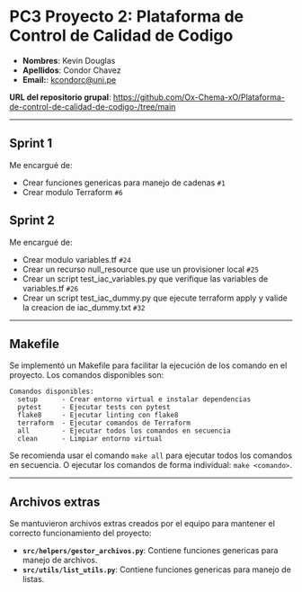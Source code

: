 # PC3 Proyecto 2: Plataforma de Control de Calidad de Codigo
- **Nombres**: Kevin Douglas
- **Apellidos**: Condor Chavez
- **Email:**: kcondorc@uni.pe

**URL del repositorio grupal**: https://github.com/Ox-Chema-xO/Plataforma-de-control-de-calidad-de-codigo-/tree/main

---

## Sprint 1
Me encargué de:
- Crear funciones genericas para manejo de cadenas `#1`
- Crear modulo Terraform `#6`

## Sprint 2
Me encargué de:
- Crear modulo variables.tf `#24`
- Crear un recurso null_resource que use un provisioner local `#25`
- Crear un script test_iac_variables.py que verifique las variables de variables.tf `#26`
- Crear un script test_iac_dummy.py que ejecute terraform apply y valide la creacion de iac_dummy.txt `#32`

---

## Makefile

Se implementó un Makefile para facilitar la ejecución de los comando en el proyecto. Los comandos disponibles son:
```shell
Comandos disponibles:
  setup      - Crear entorno virtual e instalar dependencias
  pytest     - Ejecutar tests con pytest
  flake8     - Ejecutar linting con flake8
  terraform  - Ejecutar comandos de Terraform
  all        - Ejecutar todos los comandos en secuencia
  clean      - Limpiar entorno virtual
```
Se recomienda usar el comando `make all` para ejecutar todos los comandos en secuencia.
O ejecutar los comandos de forma individual: `make <comando>`.

---

## Archivos extras

Se mantuvieron archivos extras creados por el equipo para mantener el correcto funcionamiento del proyecto:

- **`src/helpers/gestor_archivos.py`**: Contiene funciones genericas para manejo de archivos.
- **`src/utils/list_utils.py`**: Contiene funciones genericas para manejo de listas.